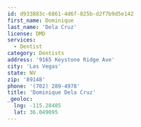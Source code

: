 ```yaml
---
id: d933883c-6861-4d6f-825b-d2f7b9d5e142
first_name: Dominique
last_name: 'Dela Cruz'
license: DMD
services:
  - Dentist
category: Dentists
address: '9165 Keystone Ridge Ave'
city: 'Las Vegas'
state: NV
zip: '89148'
phone: '(702) 289-4978'
title: 'Dominique Dela Cruz'
_geoloc:
  lng: -115.28485
  lat: 36.049095
---
```

